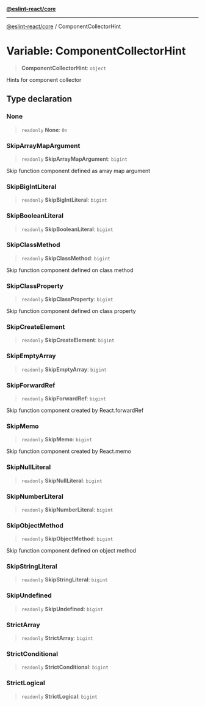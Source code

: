 [**@eslint-react/core**](../README.md)

***

[@eslint-react/core](../README.md) / ComponentCollectorHint

# Variable: ComponentCollectorHint

> **ComponentCollectorHint**: `object`

Hints for component collector

## Type declaration

### None

> `readonly` **None**: `0n`

### SkipArrayMapArgument

> `readonly` **SkipArrayMapArgument**: `bigint`

Skip function component defined as array map argument

### SkipBigIntLiteral

> `readonly` **SkipBigIntLiteral**: `bigint`

### SkipBooleanLiteral

> `readonly` **SkipBooleanLiteral**: `bigint`

### SkipClassMethod

> `readonly` **SkipClassMethod**: `bigint`

Skip function component defined on class method

### SkipClassProperty

> `readonly` **SkipClassProperty**: `bigint`

Skip function component defined on class property

### SkipCreateElement

> `readonly` **SkipCreateElement**: `bigint`

### SkipEmptyArray

> `readonly` **SkipEmptyArray**: `bigint`

### SkipForwardRef

> `readonly` **SkipForwardRef**: `bigint`

Skip function component created by React.forwardRef

### SkipMemo

> `readonly` **SkipMemo**: `bigint`

Skip function component created by React.memo

### SkipNullLiteral

> `readonly` **SkipNullLiteral**: `bigint`

### SkipNumberLiteral

> `readonly` **SkipNumberLiteral**: `bigint`

### SkipObjectMethod

> `readonly` **SkipObjectMethod**: `bigint`

Skip function component defined on object method

### SkipStringLiteral

> `readonly` **SkipStringLiteral**: `bigint`

### SkipUndefined

> `readonly` **SkipUndefined**: `bigint`

### StrictArray

> `readonly` **StrictArray**: `bigint`

### StrictConditional

> `readonly` **StrictConditional**: `bigint`

### StrictLogical

> `readonly` **StrictLogical**: `bigint`
